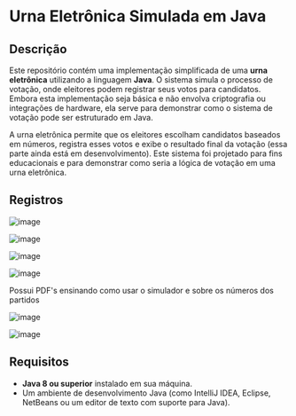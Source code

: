 # Urna Eletrônica Simulada em Java

## Descrição

Este repositório contém uma implementação simplificada de uma **urna eletrônica** utilizando a linguagem **Java**. 
O sistema simula o processo de votação, onde eleitores podem registrar seus votos para candidatos. 
Embora esta implementação seja básica e não envolva criptografia ou integrações de hardware, ela serve para demonstrar como o sistema de votação pode ser estruturado em Java.

A urna eletrônica permite que os eleitores escolham candidatos baseados em números, registra esses votos e exibe o resultado final da votação (essa parte ainda está em desenvolvimento). 
Este sistema foi projetado para fins educacionais e para demonstrar como seria a lógica de votação em uma urna eletrônica.


## Registros
![image](https://github.com/user-attachments/assets/3d48b997-6a77-4e37-adfa-001d50c9e141)


![image](https://github.com/user-attachments/assets/3b7dac66-a79a-459e-82cf-fab739d4cb8f)


![image](https://github.com/user-attachments/assets/ae2e852e-10b4-4eb8-80b5-ac1a250cf1d0)


![image](https://github.com/user-attachments/assets/02d9f88d-da9b-4a66-91c3-7879d84433dd)

Possui PDF's ensinando como usar o simulador e sobre os números dos partidos


![image](https://github.com/user-attachments/assets/f57f361f-188c-47a0-b3be-4e2232bcdc57)


![image](https://github.com/user-attachments/assets/0210fa3c-fed0-4e6d-90cb-ddfe1f7397be)


## Requisitos

- **Java 8 ou superior** instalado em sua máquina.
- Um ambiente de desenvolvimento Java (como IntelliJ IDEA, Eclipse, NetBeans ou um editor de texto com suporte para Java).

